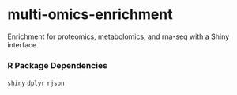 # multi-omics-enrichment
Enrichment for proteomics, metabolomics, and rna-seq with a Shiny interface.

### R Package Dependencies
`shiny`
`dplyr`
`rjson`
